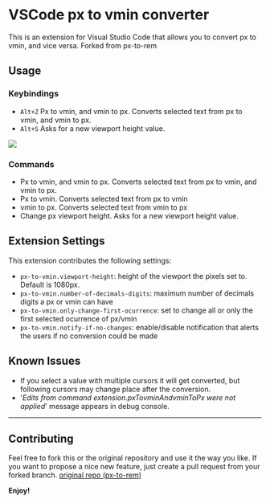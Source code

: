 # VSCode px to vmin converter

This is an extension for Visual Studio Code that allows you to convert px to vmin, and vice versa.
Forked from px-to-rem

## Usage

### Keybindings

- `Alt+Z` Px to vmin, and vmin to px. Converts selected text from px to vmin, and vmin to px.
- `Alt+S` Asks for a new viewport height value.

![](./imgs/alt_z.gif)

### Commands

- Px to vmin, and vmin to px. Converts selected text from px to vmin, and vmin to px.
- Px to vmin. Converts selected text from px to vmin
- vmin to px. Converts selected text from vmin to px
- Change px viewport height. Asks for a new viewport height value.

## Extension Settings

This extension contributes the following settings:

- `px-to-vmin.viewport-height`: height of the viewport the pixels set to. Default is 1080px.
- `px-to-vmin.number-of-decimals-digits`: maximum number of decimals digits a px or vmin can have
- `px-to-vmin.only-change-first-ocurrence`: set to change all or only the first selected ocurrence of px/vmin
- `px-to-vmin.notify-if-no-changes`: enable/disable notification that alerts the users if no conversion could be made

## Known Issues

- If you select a value with multiple cursors it will get converted, but following cursors may change place after the conversion.
- '_Edits from command extension.pxTovminAndvminToPx were not applied_' message appears in debug console.

---

## Contributing

Feel free to fork this or the original repository and use it the way you like. If you want to propose a nice new feature, just create a pull request from your forked branch.
[original repo (px-to-rem)](https://github.com/sainoba/vscode-px-to-rem)

**Enjoy!**
